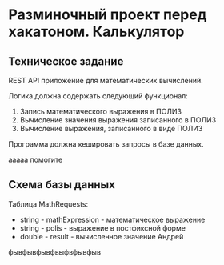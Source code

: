 # Разминочный проект перед хакатоном. Калькулятор

## Техническое задание
REST API приложение для математических вычислений.

Логика должна содержать следующий функционал:
1. Запись математического выражения в ПОЛИЗ
2. Вычисление значения выражения записанного в ПОЛИЗ
3. Вычисление выражения, записанного в виде ПОЛИЗ

Программа должна кешировать запросы в базе данных.

ааааа помогите


## Схема базы данных

Таблица MathRequests:
* string - mathExpression - математическое выражение
* string - polis - выражение в постфиксной форме
* double - result - вычисленное значение
Андрей 

фывфывфывфвыфвфывфыв